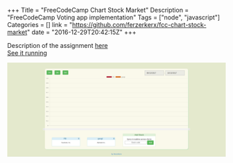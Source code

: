 +++
Title = "FreeCodeCamp Chart Stock Market"
Description = "FreeCodeCamp Voting app implementation"
Tags = ["node", "javascript"]
Categories = []
link = "https://github.com/ferzerkerx/fcc-chart-stock-market"
date = "2016-12-29T20:42:15Z"
+++

Description of the assignment <a href="https://www.freecodecamp.com/challenges/chart-the-stock-market" target="_blank">here</a>
<br/>
<a href="https://damp-sands-17502.herokuapp.com/" target="_blank">See it running</a>

<img src="https://github.com/ferzerkerx/fcc-chart-stock-market/blob/master/fcc-stock-market.png" class="project-img img-responsive"/>